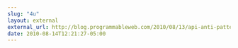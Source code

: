 ```yaml
---
slug: "4u"
layout: external
external_url: http://blog.programmableweb.com/2010/08/13/api-anti-patterns-how-to-avoid-common-rest-mistakes/
date: 2010-08-14T12:21:27-05:00
---
```

